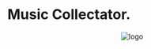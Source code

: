 # Music Collectator.

<p align="center">
  
<img src="https://user-images.githubusercontent.com/48708971/237742799-f7457158-637d-4d54-bbe4-0129237c58e4.png" alt="logo" />
</p>
